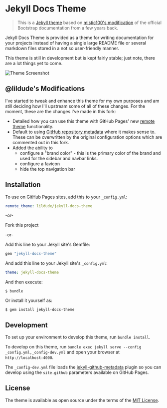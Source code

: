 # Jekyll Docs Theme

> This is a [Jekyll theme](https://github.com/allejo/jekyll-docs-theme) based on [mistic100's modification](https://github.com/mistic100/jekyll-bootstrap-doc) of the official Bootstrap documentation from a few years back.

Jekyll Docs Theme is provided as a theme for writing documentation for your projects instead of having a single large README file or several markdown files stored in a not so user-friendly manner.

This theme is still in development but is kept fairly stable; just note, there are a lot things yet to come.

![Theme Screenshot](https://raw.githubusercontent.com/allejo/jekyll-docs-theme/master/screenshot.png)

## @lildude's Modifications

I've started to tweak and enhance this theme for my own purposes and am still deciding how I'll upstream some of all of these changes. For the moment, these are the changes I've made in this fork:

- Detailed how you can use this theme with GitHub Pages' new [remote theme](https://blog.github.com/2017-11-29-use-any-theme-with-github-pages/) functionality.
- Default to using [GitHub repository metadata](https://help.github.com/articles/repository-metadata-on-github-pages/) where it makes sense to. These can be overwritten by the original configuration options which are commented out in this fork.
- Added the ability to
    - configure a "brand color" - this is the primary color of the brand and used for the sidebar and navbar links.
    - configure a favicon
    - hide the top navigation bar

## Installation

To use on GitHub Pages sites, add this to your `_config.yml`:

```yaml
remote_theme: lildude/jekyll-docs-theme
```

-or-

Fork this project

-or-

Add this line to your Jekyll site's Gemfile:

```ruby
gem "jekyll-docs-theme"
```

And add this line to your Jekyll site's `_config.yml`:

```yaml
theme: jekyll-docs-theme
```

And then execute:

    $ bundle

Or install it yourself as:

    $ gem install jekyll-docs-theme

## Development

To set up your environment to develop this theme, run `bundle install`.

To develop on this theme, run `bundle exec jekyll serve --config _config.yml,_config-dev.yml` and open your browser at `http://localhost:4000`.

The `_config-dev.yml` file loads the [jekyll-github-metadata](https://github.com/jekyll/github-metadata) plugin so you can develop using the `site.github` parameters available on GitHub Pages.

## License

The theme is available as open source under the terms of the [MIT License](http://opensource.org/licenses/MIT).
